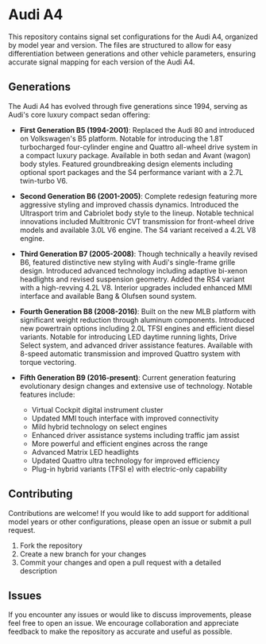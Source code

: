 # Audi A4

This repository contains signal set configurations for the Audi A4, organized by model year and version. The files are structured to allow for easy differentiation between generations and other vehicle parameters, ensuring accurate signal mapping for each version of the Audi A4.

## Generations

The Audi A4 has evolved through five generations since 1994, serving as Audi's core luxury compact sedan offering:

- **First Generation B5 (1994-2001)**: Replaced the Audi 80 and introduced on Volkswagen's B5 platform. Notable for introducing the 1.8T turbocharged four-cylinder engine and Quattro all-wheel drive system in a compact luxury package. Available in both sedan and Avant (wagon) body styles. Featured groundbreaking design elements including optional sport packages and the S4 performance variant with a 2.7L twin-turbo V6.

- **Second Generation B6 (2001-2005)**: Complete redesign featuring more aggressive styling and improved chassis dynamics. Introduced the Ultrasport trim and Cabriolet body style to the lineup. Notable technical innovations included Multitronic CVT transmission for front-wheel drive models and available 3.0L V6 engine. The S4 variant received a 4.2L V8 engine.

- **Third Generation B7 (2005-2008)**: Though technically a heavily revised B6, featured distinctive new styling with Audi's single-frame grille design. Introduced advanced technology including adaptive bi-xenon headlights and revised suspension geometry. Added the RS4 variant with a high-revving 4.2L V8. Interior upgrades included enhanced MMI interface and available Bang & Olufsen sound system.

- **Fourth Generation B8 (2008-2016)**: Built on the new MLB platform with significant weight reduction through aluminum components. Introduced new powertrain options including 2.0L TFSI engines and efficient diesel variants. Notable for introducing LED daytime running lights, Drive Select system, and advanced driver assistance features. Available with 8-speed automatic transmission and improved Quattro system with torque vectoring.

- **Fifth Generation B9 (2016-present)**: Current generation featuring evolutionary design changes and extensive use of technology. Notable features include:
  - Virtual Cockpit digital instrument cluster
  - Updated MMI touch interface with improved connectivity
  - Mild hybrid technology on select engines
  - Enhanced driver assistance systems including traffic jam assist
  - More powerful and efficient engines across the range
  - Advanced Matrix LED headlights
  - Updated Quattro ultra technology for improved efficiency
  - Plug-in hybrid variants (TFSI e) with electric-only capability

## Contributing

Contributions are welcome! If you would like to add support for additional model years or other configurations, please open an issue or submit a pull request.

1. Fork the repository
2. Create a new branch for your changes
3. Commit your changes and open a pull request with a detailed description

## Issues

If you encounter any issues or would like to discuss improvements, please feel free to open an issue. We encourage collaboration and appreciate feedback to make the repository as accurate and useful as possible.
